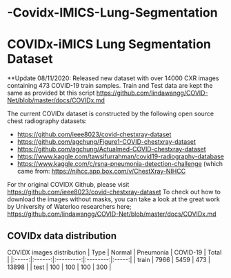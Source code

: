 # -Covidx-IMICS-Lung-Segmentation
# COVIDx-iMICS Lung Segmentation Dataset
**Update 08/11/2020: Released new dataset with over 14000 CXR images containing 473 COVID-19 train samples. Train and Test data are kept the same as provided bt this script https://github.com/lindawangg/COVID-Net/blob/master/docs/COVIDx.md

The current COVIDx dataset is constructed by the following open source chest radiography datasets:
* https://github.com/ieee8023/covid-chestxray-dataset
* https://github.com/agchung/Figure1-COVID-chestxray-dataset
* https://github.com/agchung/Actualmed-COVID-chestxray-dataset
* https://www.kaggle.com/tawsifurrahman/covid19-radiography-database
* https://www.kaggle.com/c/rsna-pneumonia-detection-challenge (which came from: https://nihcc.app.box.com/v/ChestXray-NIHCC

For thr original COVIDX Github, please visit https://github.com/ieee8023/covid-chestxray-dataset
To check out how to download the images without masks, you can take a look at the great work by University of Waterloo researchers here; https://github.com/lindawangg/COVID-Net/blob/master/docs/COVIDx.md


## COVIDx data distribution

COVIDX images distribution
|  Type | Normal | Pneumonia | COVID-19 | Total |
|:-----:|:------:|:---------:|:--------:|:-----:|
| train |  7966  |    5459   |   473    | 13898 |
|  test |   100  |     100   |   100    |   300 |
